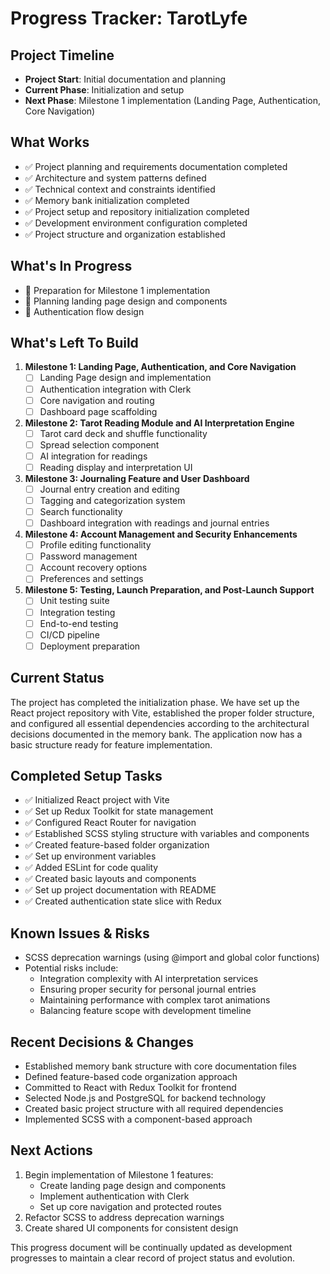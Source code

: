 # Progress Tracker: TarotLyfe

## Project Timeline
- **Project Start**: Initial documentation and planning
- **Current Phase**: Initialization and setup
- **Next Phase**: Milestone 1 implementation (Landing Page, Authentication, Core Navigation)

## What Works
- ✅ Project planning and requirements documentation completed
- ✅ Architecture and system patterns defined
- ✅ Technical context and constraints identified
- ✅ Memory bank initialization completed
- ✅ Project setup and repository initialization completed
- ✅ Development environment configuration completed
- ✅ Project structure and organization established

## What's In Progress
- 🔄 Preparation for Milestone 1 implementation
- 🔄 Planning landing page design and components
- 🔄 Authentication flow design

## What's Left To Build
1. **Milestone 1: Landing Page, Authentication, and Core Navigation**
   - [ ] Landing Page design and implementation
   - [ ] Authentication integration with Clerk
   - [ ] Core navigation and routing
   - [ ] Dashboard page scaffolding

2. **Milestone 2: Tarot Reading Module and AI Interpretation Engine**
   - [ ] Tarot card deck and shuffle functionality
   - [ ] Spread selection component
   - [ ] AI integration for readings
   - [ ] Reading display and interpretation UI

3. **Milestone 3: Journaling Feature and User Dashboard**
   - [ ] Journal entry creation and editing
   - [ ] Tagging and categorization system
   - [ ] Search functionality
   - [ ] Dashboard integration with readings and journal entries

4. **Milestone 4: Account Management and Security Enhancements**
   - [ ] Profile editing functionality
   - [ ] Password management
   - [ ] Account recovery options
   - [ ] Preferences and settings

5. **Milestone 5: Testing, Launch Preparation, and Post-Launch Support**
   - [ ] Unit testing suite
   - [ ] Integration testing
   - [ ] End-to-end testing
   - [ ] CI/CD pipeline
   - [ ] Deployment preparation

## Current Status
The project has completed the initialization phase. We have set up the React project repository with Vite, established the proper folder structure, and configured all essential dependencies according to the architectural decisions documented in the memory bank. The application now has a basic structure ready for feature implementation.

## Completed Setup Tasks
- ✅ Initialized React project with Vite
- ✅ Set up Redux Toolkit for state management 
- ✅ Configured React Router for navigation
- ✅ Established SCSS styling structure with variables and components
- ✅ Created feature-based folder organization
- ✅ Set up environment variables
- ✅ Added ESLint for code quality
- ✅ Created basic layouts and components
- ✅ Set up project documentation with README
- ✅ Created authentication state slice with Redux

## Known Issues & Risks
- SCSS deprecation warnings (using @import and global color functions)
- Potential risks include:
  - Integration complexity with AI interpretation services
  - Ensuring proper security for personal journal entries
  - Maintaining performance with complex tarot animations
  - Balancing feature scope with development timeline

## Recent Decisions & Changes
- Established memory bank structure with core documentation files
- Defined feature-based code organization approach
- Committed to React with Redux Toolkit for frontend
- Selected Node.js and PostgreSQL for backend technology
- Created basic project structure with all required dependencies
- Implemented SCSS with a component-based approach

## Next Actions
1. Begin implementation of Milestone 1 features:
   - Create landing page design and components
   - Implement authentication with Clerk
   - Set up core navigation and protected routes
2. Refactor SCSS to address deprecation warnings
3. Create shared UI components for consistent design

This progress document will be continually updated as development progresses to maintain a clear record of project status and evolution.
